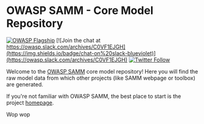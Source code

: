 # OWASP SAMM - Core Model Repository

[![OWASP Flagship](https://img.shields.io/badge/owasp-flagship%20project-38a047.svg)](https://www.owasp.org/index.php/OWASP_Project_Inventory#tab=Flagship_Projects) 
[![Join the chat at https://owasp.slack.com/archives/C0VF1EJGH](https://img.shields.io/badge/chat-on%20slack-blueviolet)](https://owasp.slack.com/archives/C0VF1EJGH)
[![Twitter Follow](https://img.shields.io/twitter/follow/owaspsamm?style=social)](https://twitter.com/OwaspSAMM)

Welcome to the [OWASP SAMM](https://owaspsamm.org/) core model repository! Here you will find the raw model data from which other projects (like SAMM webpage or toolbox) are generated. 

If you're not familiar with OWASP SAMM, the best place to start is the project [homepage](https://owaspsamm.org/).

 Wop wop
